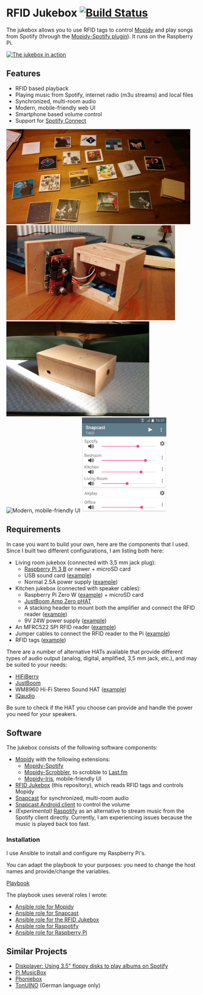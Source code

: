 # RFID Jukebox [![Build Status](https://github.com/scheleaap/rfid-jukebox/actions/workflows/main.yml/badge.svg)](https://github.com/scheleaap/rfid-jukebox/actions/workflows/main.yml)

The jukebox allows you to use RFID tags to control [Mopidy](https://mopidy.com/) and play songs from Spotify (through the [Mopidy-Spotify plugin](https://github.com/mopidy/mopidy-spotify)). It runs on the Raspberry Pi.

[![The jukebox in action](http://img.youtube.com/vi/uSX4JkK0TmM/0.jpg)](http://www.youtube.com/watch?v=uSX4JkK0TmM "RFID Jukebox Demo")

## Features

* RFID based playback
* Playing music from Spotify, internet radio (m3u streams) and local files
* Synchronized, multi-room audio
* Modern, mobile-friendly web UI
* Smartphone based volume control
* Support for [Spotify Connect](https://www.spotify.com/de/connect/)

<img src="doc/resources/albums_scaled.jpg" alt="Albums" height="250">
<img src="doc/resources/kitchen_scaled.jpg" alt="Kitchen jukebox" height="250">
<img src="doc/resources/living-room_scaled.jpg" alt="Living room jukebox" height="250">
<img src="https://raw.githubusercontent.com/jaedb/Iris/master/screenshot.jpg" alt="Modern, mobile-friendly UI" height="250">

<img src="https://raw.githubusercontent.com/badaix/snapcast/master/doc/snapcast_android_scaled.png" alt="Volume control with Snapcast" height="250">

## Requirements

In case you want to build your own, here are the components that I used. Since I built two different configurations, I am listing both here:
* Living room jukebox (connected with 3,5 mm jack plug):
  * [Raspberry Pi 3 B](https://www.raspberrypi.org/products/raspberry-pi-3-model-b/) or newer + microSD card
  * USB sound card
    ([example](https://www.amazon.de/dp/B00IRVQ0F8))
  * Normal 2.5A power supply ([example](https://www.raspberrypi.org/products/raspberry-pi-universal-power-supply/))
* Kitchen jukebox (connected with speaker cables):
  * Raspberry Pi Zero W
    ([example](https://www.berrybase.de/raspberry-pi-zero-wh)) + microSD card
  * [JustBoom Amp Zero pHAT](https://shop.justboom.co/products/justboom-amp-zero-phat)
  * A stacking header to mount both the amplifier and connect the RFID reader
    ([example](https://www.berrybase.de/raspberry-pi-co/raspberry-pi/bauelemente/stacking-header-f-252-r-raspberry-2x20-61-40-polig-rm-2-54))
  * 9V 24W power supply ([example](https://www.conrad.com/p/voltcraft-sps24-24w-mains-psu-adjustable-voltage-9-v-dc-12-v-dc-135-v-dc-15-v-dc-18-v-dc-20-v-dc-24-v-dc-1000-m-513003))
* An MFRC522 SPI RFID reader
  ([example](https://www.berrybase.de/raspberry-pi-co/sensoren-module/rfid-nfc/rfid-leseger-228-t-mit-spi-schnittstelle-inkl.-karte-dongle))
* Jumper cables to connect the RFID reader to the Pi
  ([example](https://www.berrybase.de/raspberry-pi-co/raspberry-pi/kabel-adapter/gpio-csi-dsi-kabel/40pin-jumper/dupont-kabel-female-150-female-trennbar))
* RFID tags
  ([example](https://www.berrybase.de/raspberry-pi-co/sensoren-module/rfid-nfc/rfid-aufkleber-rund-248-30mm-13-56mhz-1kb))

There are a number of alternative HATs available that provide different types of audio output (analog, digital, amplified, 3,5 mm jack, etc.), and may be suited to your needs:
* [HiFiBerry](https://www.hifiberry.com/)
* [JustBoom](https://www.justboom.co/)
* WM8960 Hi-Fi Stereo Sound HAT ([example](https://www.berrybase.de/raspberry-pi-co/raspberry-pi/gpio-hats-phats/audio/wm8960-hi-fi-stereo-sound-hat-f-252-r-raspberry-pi))
* [IQaudio](https://www.raspberrypi.org/blog/iqaudio-is-now-raspberry-pi/)

Be sure to check if the HAT you choose can provide and handle the power you need for your speakers.


## Software

The jukebox consists of the following software components:
* [Mopidy](https://mopidy.com/) with the following extensions:
  * [Mopidy-Spotify](https://mopidy.com/ext/spotify/)
  * [Mopidy-Scrobbler](https://mopidy.com/ext/scrobbler/), to scrobble to [Last.fm](https://www.last.fm/)
  * [Mopidy-Iris](https://mopidy.com/ext/iris/), mobile-friendly UI
* [RFID Jukebox](https://github.com/scheleaap/rfid-jukebox) (this repository), which reads RFID tags and controls Mopidy
* [Snapcast](https://github.com/badaix/snapcast) for synchronized, multi-room audio
* [Snapcast Android client](https://play.google.com/store/apps/details?id=de.badaix.snapcast&hl=nl&gl=US) to control the volume
* _(Experimental)_ [Raspotify](https://github.com/dtcooper/raspotify) as an alternative to stream music from the Spotify client directly. Currently, I am experiencing issues because the music is played back too fast.


### Installation

I use Ansible to install and configure my Raspberry Pi's.

You can adapt the playbook to your purposes:
you need to change the host names and provide/change the variables.

[Playbook](https://github.com/scheleaap/home-infrastructure)

The playbook uses several roles I wrote:

* [Ansible role for Mopidy](https://github.com/scheleaap/ansible-role-mopidy)
* [Ansible role for Snapcast](https://github.com/scheleaap/ansible-role-snapcast)
* [Ansible role for the RFID Jukebox](https://github.com/scheleaap/ansible-role-rfid-jukebox)
* [Ansible role for Raspotify](https://github.com/scheleaap/ansible-role-raspotify)
* [Ansible role for Raspberry Pi](https://github.com/scheleaap/ansible-role-raspberrypi)


## Similar Projects

* [Diskplayer: Using 3.5" floppy disks to play albums on Spotify](https://www.dinofizzotti.com/blog/2020-02-05-diskplayer-using-3.5-floppy-disks-to-play-albums-on-spotify/)
* [Pi MusicBox](https://www.pimusicbox.com/)
* [Phoniebox](http://phoniebox.de/index-en.html)
* [TonUINO](https://www.voss.earth/tonuino/) (German language only)
